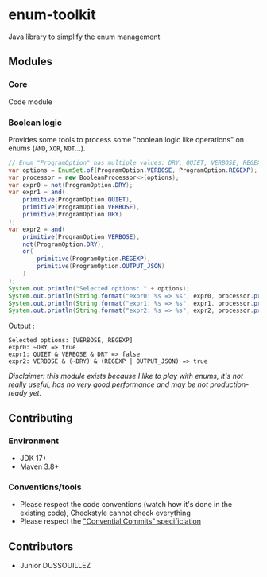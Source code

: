 # enum-toolkit
Java library to simplify the enum management

## Modules

### Core

Code module

### Boolean logic

Provides some tools to process some "boolean logic like operations" on enums (`AND`, `XOR`, `NOT`...).

```java
// Enum "ProgramOption" has multiple values: DRY, QUIET, VERBOSE, REGEXP, OUTPUT_JSON, etc
var options = EnumSet.of(ProgramOption.VERBOSE, ProgramOption.REGEXP);
var processor = new BooleanProcessor<>(options);
var expr0 = not(ProgramOption.DRY);
var expr1 = and(
    primitive(ProgramOption.QUIET),
    primitive(ProgramOption.VERBOSE),
    primitive(ProgramOption.DRY)
);
var expr2 = and(
    primitive(ProgramOption.VERBOSE),
    not(ProgramOption.DRY),
    or(
        primitive(ProgramOption.REGEXP),
        primitive(ProgramOption.OUTPUT_JSON)
    )
);
System.out.println("Selected options: " + options);
System.out.println(String.format("expr0: %s => %s", expr0, processor.process(expr0)));
System.out.println(String.format("expr1: %s => %s", expr1, processor.process(expr1)));
System.out.println(String.format("expr2: %s => %s", expr2, processor.process(expr2)));
```

Output :

```
Selected options: [VERBOSE, REGEXP]
expr0: ~DRY => true
expr1: QUIET & VERBOSE & DRY => false
expr2: VERBOSE & (~DRY) & (REGEXP | OUTPUT_JSON) => true
```

*Disclaimer: this module exists because I like to play with enums, it's not really useful, has no very good performance and may be not production-ready yet.*

## Contributing

### Environment

- JDK 17+
- Maven 3.8+

### Conventions/tools

- Please respect the code conventions (watch how it's done in the existing code), Checkstyle cannot check everything
- Please respect the ["Convential Commits" specificiation](https://www.conventionalcommits.org/en/v1.0.0/#summary)

## Contributors

- Junior DUSSOUILLEZ
